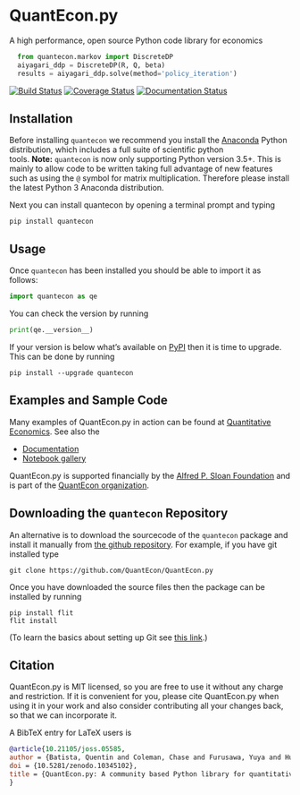 # QuantEcon.py

A high performance, open source Python code library for economics

```python
  from quantecon.markov import DiscreteDP
  aiyagari_ddp = DiscreteDP(R, Q, beta)
  results = aiyagari_ddp.solve(method='policy_iteration')
```

[![Build Status](https://github.com/QuantEcon/QuantEcon.py/actions/workflows/ci.yml/badge.svg)](https://github.com/QuantEcon/QuantEcon.py/actions?query=workflow%3Abuild)
[![Coverage Status](https://coveralls.io/repos/QuantEcon/QuantEcon.py/badge.svg)](https://coveralls.io/r/QuantEcon/QuantEcon.py)
[![Documentation Status](https://readthedocs.org/projects/quanteconpy/badge/?version=latest)](https://quanteconpy.readthedocs.io/en/latest/?badge=latest)

## Installation

Before installing `quantecon` we recommend you install the [Anaconda](https://www.anaconda.com/download/) Python distribution, which includes a full suite of scientific python tools. **Note:** `quantecon` is now only supporting Python version 3.5+. This is mainly to allow code to be written taking full advantage of new features such as using the `@` symbol for matrix multiplication. Therefore please install the latest Python 3 Anaconda distribution.

Next you can install quantecon by opening a terminal prompt and typing

    pip install quantecon

## Usage

Once `quantecon` has been installed you should be able to import it as follows:

```python
import quantecon as qe
```

You can check the version by running

```python
print(qe.__version__)
```

If your version is below what’s available on [PyPI](https://pypi.python.org/pypi/quantecon/) then it is time to upgrade. This can be done by running

    pip install --upgrade quantecon

## Examples and Sample Code

Many examples of QuantEcon.py in action can be found at [Quantitative Economics](https://lectures.quantecon.org/). See also the

*   [Documentation](https://quanteconpy.readthedocs.org/en/latest/)
*   [Notebook gallery](https://notes.quantecon.org)

QuantEcon.py is supported financially by the [Alfred P. Sloan Foundation](http://www.sloan.org/) and is part of the [QuantEcon organization](https://quantecon.org).

## Downloading the `quantecon` Repository

An alternative is to download the sourcecode of the `quantecon` package and install it manually from [the github repository](https://github.com/QuantEcon/QuantEcon.py/). For example, if you have git installed type

    git clone https://github.com/QuantEcon/QuantEcon.py

Once you have downloaded the source files then the package can be installed by running

    pip install flit
    flit install

(To learn the basics about setting up Git see [this link](https://help.github.com/articles/set-up-git/).)

## Citation

QuantEcon.py is MIT licensed, so you are free to use it without any charge and restriction. If it is convenient for you, please cite QuantEcon.py when using it in your work and also consider contributing all your changes back, so that we can incorporate it.

A BibTeX entry for LaTeX users is

```bibtex
@article{10.21105/joss.05585,
author = {Batista, Quentin and Coleman, Chase and Furusawa, Yuya and Hu, Shu and Lunagariya, Smit and Lyon, Spencer and McKay, Matthew and Oyama, Daisuke and Sargent, Thomas J. and Shi, Zejin and Stachurski, John and Winant, Pablo and Watkins, Natasha and Yang, Ziyue and Zhang, Hengcheng},
doi = {10.5281/zenodo.10345102},
title = {QuantEcon.py: A community based Python library for quantitative economics}
}
```
